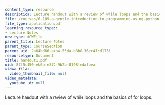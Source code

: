 ```yaml
---
content_type: resource
description: Lecture handout with a review of while loops and the basics of for loops.
file: /courses/6-189-a-gentle-introduction-to-programming-using-python-january-iap-2008/87f5c450eb6ae3779b2b0198fedafbea_handout1.pdf
file_type: application/pdf
learning_resource_types:
- Lecture Notes
ocw_type: OCWFile
parent_title: Lecture Notes
parent_type: CourseSection
parent_uid: 2a64bd66-acb4-55da-b8b8-36ec4fcd1736
resourcetype: Document
title: handout1.pdf
uid: 87f5c450-eb6a-e377-9b2b-0198fedafbea
video_files:
  video_thumbnail_file: null
video_metadata:
  youtube_id: null
---
```

Lecture handout with a review of while loops and the basics of for loops.

